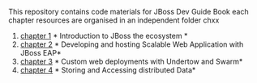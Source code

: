 This repository contains code materials for JBoss Dev Guide Book
each chapter resources are organised in an independent folder chxx

1. [chapter 1](https://github.com/jbossdevguidebook/chapters/tree/master/ch1) * Introduction to JBoss the ecosystem *
2. [chapter 2](https://github.com/jbossdevguidebook/chapters/tree/master/ch2) * Developing and hosting Scalable Web Application with JBoss EAP*
3. [chapter 3](https://github.com/jbossdevguidebook/chapters/tree/master/ch3) * Custom web deployments with Undertow and Swarm*
4. [chapter 4](https://github.com/jbossdevguidebook/chapters/tree/master/ch4) * Storing and Accessing distributed Data*
